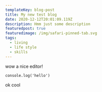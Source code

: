 ```yaml
---
templateKey: blog-post
title: My new test blog
date: 2020-12-12T20:01:09.119Z
description: Hmm just some description
featuredpost: true
featuredimage: /img/safari-pinned-tab.svg
tags:
  - living
  - life style
  - skills
---
```

wow a nice editor!

`console.log('hello')`

ok cool